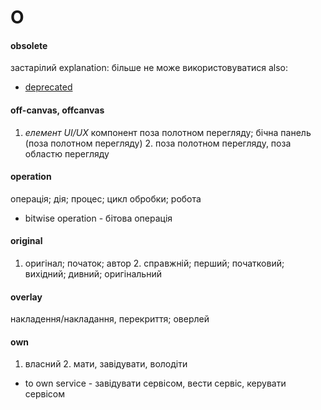 # O

#### obsolete
застарілий
  explanation:
    більше не може використовуватися
  also:
  - [deprecated](./D.md#deprecated)

#### off-canvas, offcanvas
1. _елемент UI/UX_ компонент поза полотном перегляду; бічна панель (поза полотном перегляду) 2. поза полотном перегляду, поза областю перегляду

#### operation
операція; дія; процес; цикл обробки; робота
  - bitwise operation - бітова операція

#### original
1. оригінал; початок; автор 2. справжній; перший; початковий; вихідний; дивний; оригінальний

#### overlay
накладення/накладання, перекриття; оверлей

#### own
1. власний 2. мати, завідувати, володіти
  - to own service - завідувати сервісом, вести сервіс, керувати сервісом

